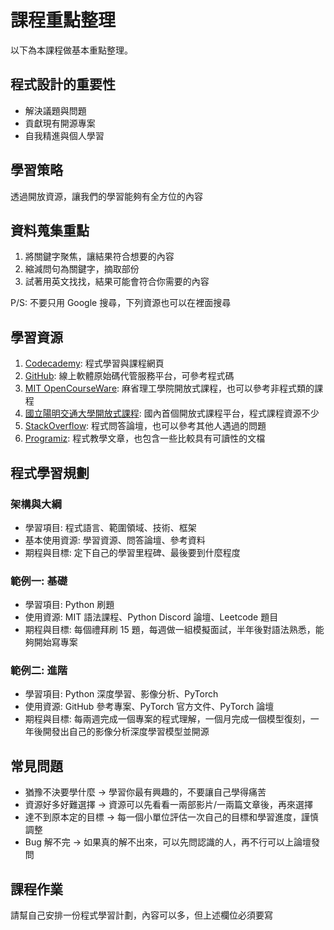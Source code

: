 # 課程重點整理

以下為本課程做基本重點整理。

## 程式設計的重要性

- 解決議題與問題
- 貢獻現有開源專案
- 自我精進與個人學習

## 學習策略

透過開放資源，讓我們的學習能夠有全方位的內容

## 資料蒐集重點

1. 將關鍵字聚焦，讓結果符合想要的內容
2. 縮減問句為關鍵字，摘取部份
3. 試著用英文找找，結果可能會符合你需要的內容

P/S: 不要只用 Google 搜尋，下列資源也可以在裡面搜尋

## 學習資源

1. [Codecademy](https://www.codecademy.com/): 程式學習與課程網頁
2. [GitHub](https://github.com): 線上軟體原始碼代管服務平台，可參考程式碼
3. [MIT OpenCourseWare](https://ocw.mit.edu/): 麻省理工學院開放式課程，也可以參考非程式類的課程
4. [國立陽明交通大學開放式課程](https://ocw.nctu.edu.tw/): 國內首個開放式課程平台，程式課程資源不少
5. [StackOverflow](https://stackoverflow.com/): 程式問答論壇，也可以參考其他人遇過的問題
6. [Programiz](https://www.programiz.com/): 程式教學文章，也包含一些比較具有可讀性的文檔

## 程式學習規劃

### 架構與大綱
- 學習項目: 程式語言、範圍領域、技術、框架
- 基本使用資源: 學習資源、問答論壇、參考資料
- 期程與目標: 定下自己的學習里程碑、最後要到什麼程度

### 範例一: 基礎
- 學習項目: Python 刷題
- 使用資源: MIT 語法課程、Python Discord 論壇、Leetcode 題目
- 期程與目標: 每個禮拜刷 15 題，每週做一組模擬面試，半年後對語法熟悉，能夠開始寫專案

### 範例二: 進階
- 學習項目: Python 深度學習、影像分析、PyTorch
- 使用資源: GitHub 參考專案、PyTorch 官方文件、PyTorch 論壇
- 期程與目標: 每兩週完成一個專案的程式理解，一個月完成一個模型復刻，一年後開發出自己的影像分析深度學習模型並開源

## 常見問題

- 猶豫不決要學什麼 -> 學習你最有興趣的，不要讓自己學得痛苦
- 資源好多好難選擇 -> 資源可以先看看一兩部影片/一兩篇文章後，再來選擇
- 達不到原本定的目標 -> 每一個小單位評估一次自己的目標和學習進度，謹慎調整
- Bug 解不完 -> 如果真的解不出來，可以先問認識的人，再不行可以上論壇發問

## 課程作業

請幫自己安排一份程式學習計劃，內容可以多，但上述欄位必須要寫
